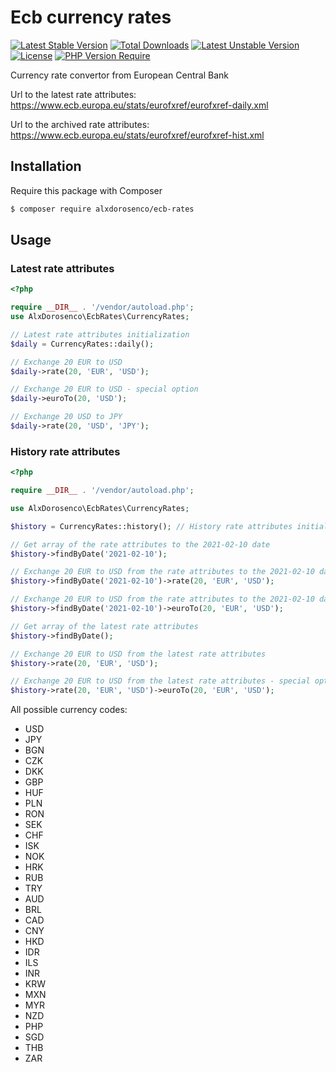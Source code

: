 # Ecb currency rates

[![Latest Stable Version](http://poser.pugx.org/alxdorosenco/ecb-rates/v)](https://packagist.org/packages/alxdorosenco/ecb-rates) [![Total Downloads](http://poser.pugx.org/alxdorosenco/ecb-rates/downloads)](https://packagist.org/packages/alxdorosenco/ecb-rates) [![Latest Unstable Version](http://poser.pugx.org/alxdorosenco/ecb-rates/v/unstable)](https://packagist.org/packages/alxdorosenco/ecb-rates) [![License](http://poser.pugx.org/alxdorosenco/ecb-rates/license)](https://packagist.org/packages/alxdorosenco/ecb-rates) [![PHP Version Require](http://poser.pugx.org/alxdorosenco/ecb-rates/require/php)](https://packagist.org/packages/alxdorosenco/ecb-rates)

Currency rate convertor from European Central Bank

Url to the latest rate attributes:   https://www.ecb.europa.eu/stats/eurofxref/eurofxref-daily.xml

Url to the archived rate attributes: https://www.ecb.europa.eu/stats/eurofxref/eurofxref-hist.xml

## Installation
Require this package with Composer

```bash
$ composer require alxdorosenco/ecb-rates
```

## Usage

### Latest rate attributes

```php
<?php

require __DIR__ . '/vendor/autoload.php';
use AlxDorosenco\EcbRates\CurrencyRates;

// Latest rate attributes initialization
$daily = CurrencyRates::daily();

// Exchange 20 EUR to USD
$daily->rate(20, 'EUR', 'USD');

// Exchange 20 EUR to USD - special option
$daily->euroTo(20, 'USD');

// Exchange 20 USD to JPY
$daily->rate(20, 'USD', 'JPY');

```

### History rate attributes

```php
<?php

require __DIR__ . '/vendor/autoload.php';

use AlxDorosenco\EcbRates\CurrencyRates;

$history = CurrencyRates::history(); // History rate attributes initialization

// Get array of the rate attributes to the 2021-02-10 date
$history->findByDate('2021-02-10');

// Exchange 20 EUR to USD from the rate attributes to the 2021-02-10 date
$history->findByDate('2021-02-10')->rate(20, 'EUR', 'USD');

// Exchange 20 EUR to USD from the rate attributes to the 2021-02-10 date - special option
$history->findByDate('2021-02-10')->euroTo(20, 'EUR', 'USD');

// Get array of the latest rate attributes
$history->findByDate();  

// Exchange 20 EUR to USD from the latest rate attributes
$history->rate(20, 'EUR', 'USD');

// Exchange 20 EUR to USD from the latest rate attributes - special option
$history->rate(20, 'EUR', 'USD')->euroTo(20, 'EUR', 'USD');

```

All possible currency codes:
* USD
* JPY
* BGN
* CZK
* DKK
* GBP
* HUF
* PLN
* RON
* SEK
* CHF
* ISK
* NOK
* HRK
* RUB
* TRY
* AUD
* BRL
* CAD
* CNY
* HKD
* IDR
* ILS
* INR
* KRW
* MXN
* MYR
* NZD
* PHP
* SGD
* THB
* ZAR
